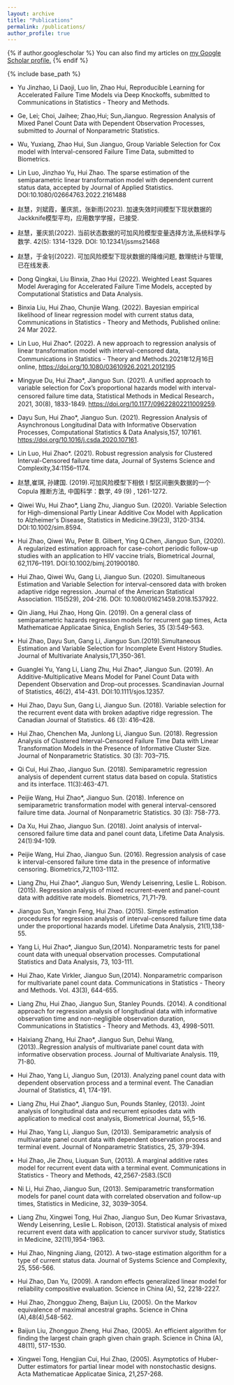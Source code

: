 ```yaml
---
layout: archive
title: "Publications"
permalink: /publications/
author_profile: true
---
```


{% if author.googlescholar %}
  You can also find my articles on <u><a href="{{author.googlescholar}}">my Google Scholar profile</a>.</u>
{% endif %}

{% include base_path %}

- Yu Jinzhao, Li Daoji, Luo lin, Zhao Hui, Reproducible Learning for Accelerated Failure Time Models via Deep Knockoffs,  submitted to  Communications in Statistics - Theory and Methods.

- Ge, Lei; Choi, Jaihee; Zhao,Hui; Sun,Jianguo. Regression Analysis of Mixed Panel Count Data with Dependent Observation Processes, submitted to Journal of Nonparametric Statistics.

- Wu, Yuxiang, Zhao Hui, Sun Jianguo, Group Variable Selection for Cox model with Interval-censored Failure Time Data, submitted to Biometrics.

- Lin Luo, Jinzhao Yu, Hui Zhao. The sparse estimation of the semiparametric linear transformation model with dependent current status data, accepted by Journal of Applied Statistics. DOI:10.1080/02664763.2022.2161488

- 赵慧，刘斌霞，董庆凯，张新雨(2023). 加速失效时间模型下现状数据的Jackknife模型平均，应用数学学报，已接受.

- 赵慧，董庆凯(2022). 当前状态数据的可加风险模型变量选择方法,系统科学与数学. 42(5):  1314-1329.  DOI: 10.12341/jssms21468

- 赵慧，于金钊(2022). 可加风险模型下现状数据的降维问题, 数理统计与管理,已在线发表.

- Dong Qingkai, Liu Binxia, Zhao Hui (2022). Weighted Least Squares Model Averaging for Accelerated Failure Time Models, accepted by Computational Statistics and Data Analysis.

- Binxia Liu, Hui Zhao, Chunjie Wang. (2022). Bayesian empirical likelihood of linear regression model with current status data, Communications in Statistics - Theory and Methods, Published online: 24 Mar 2022.

- Lin Luo, Hui Zhao*. (2022). A new approach to regression analysis of linear transformation model with interval-censored data, Communications in Statistics - Theory and Methods.2021年12月16日online,  https://doi.org/10.1080/03610926.2021.2012195  

- Mingyue Du, Hui Zhao*, Jianguo Sun. (2021). A unified approach to variable selection for Cox’s proportional hazards model with interval-censored failure time data, Statistical Methods in Medical Research，2021, 30(8), 1833-1849. https://doi.org/10.1177/09622802211009259.

- Dayu Sun, Hui Zhao*, Jianguo Sun. (2021). Regression Analysis of Asynchronous Longitudinal Data with Informative Observation Processes,  Computational Statistics & Data Analysis,157, 107161. https://doi.org/10.1016/j.csda.2020.107161.

- Lin Luo, Hui Zhao*. (2021). Robust regression analysis for Clustered Interval-Censored failure time data,  Journal of Systems Science and Complexity,34:1156–1174.

- 赵慧,崔琪, 孙建国. (2019).可加风险模型下相依 I 型区间删失数据的一个 Copula 推断方法, 中国科学：数学, 49 (9) , 1261-1272.

- Qiwei Wu, Hui Zhao*, Liang Zhu, Jianguo Sun. (2020). Variable Selection for High-dimensional Partly Linear Additive Cox Model with Application to Alzheimer's Disease, Statistics in Medicine.39(23), 3120-3134.  DOI:10.1002/sim.8594.

- Hui Zhao, Qiwei Wu, Peter B. Gilbert, Ying Q.Chen, Jianguo Sun, (2020). A regularized estimation approach for case-cohort periodic follow-up studies with an application to HIV vaccine trials, Biometrical Journal, 62,1176–1191. DOI:10.1002/bimj.201900180.  

- Hui Zhao, Qiwei Wu, Gang Li, Jianguo Sun. (2020). Simultaneous Estimation and Variable Selection for interval-censored data with broken adaptive ridge regression.   Journal of the American Statistical Association. 115(529), 204-216. DOI: 10.1080/01621459.2018.1537922. 

- Qin Jiang, Hui Zhao, Hong Qin. (2019). On a general class of semiparametric hazards regression models for recurrent gap times, Acta Mathematicae Applicatae Sinica, English Series, 35 (3):549-563.

- Hui Zhao, Dayu Sun, Gang Li, Jianguo Sun.(2019).Simultaneous Estimation and Variable Selection for Incomplete Event History Studies. Journal of Multivariate Analysis,171,350-361.

- Guanglei Yu, Yang Li, Liang Zhu, Hui Zhao*, Jianguo Sun. (2019).   An Additive-Multiplicative Means Model for Panel Count Data with Dependent Observation and Drop-out processes. Scandinavian Journal of Statistics, 46(2), 414-431. DOI:10.1111/sjos.12357. 

- Hui Zhao, Dayu Sun, Gang Li, Jianguo Sun. (2018).   Variable selection for the recurrent event data with broken adaptive ridge regression. The Canadian Journal  of  Statistics. 46 (3): 416–428. 

- Hui Zhao, Chenchen Ma, Junlong Li, Jianguo Sun. (2018).   Regression Analysis of Clustered Interval-Censored Failure Time Data with Linear Transformation Models in the Presence of Informative Cluster Size. Journal of  Nonparametric Statistics. 30 (3): 703–715. 

- Qi Cui, Hui Zhao, Jianguo Sun. (2018).  Semiparametric regression analysis of dependent current status data based on copula. Statistics and its interface. 11(3):463-471. 

- Peijie Wang, Hui Zhao*, Jianguo Sun. (2018).   Inference on semiparametric transformation model with general interval-censored failure time data. Journal of  Nonparametric Statistics. 30 (3): 758-773. 

- Da Xu, Hui Zhao, Jianguo Sun. (2018). Joint analysis of interval-censored failure time data and panel count data, Lifetime Data Analysis. 24(1):94-109.

- Peijie Wang, Hui Zhao, Jianguo Sun. (2016). Regression analysis of case k interval-censored failure time data in the presence of informative censoring. Biometrics,72,1103-1112.

- Liang Zhu, Hui Zhao*, Jianguo Sun, Wendy Leisenring, Leslie L. Robison. (2015). Regression analysis of mixed recurrent-event and panel-count data with additive rate models. Biometrics, 71,71-79.

- Jianguo Sun, Yanqin Feng, Hui Zhao. (2015).  Simple estimation procedures for regression analysis of interval-censored failure time data under the proportional hazards model. Lifetime Data Analysis, 21(1),138-55.

- Yang Li, Hui Zhao*, Jianguo Sun,(2014). Nonparametric tests for panel count data with unequal observation processes. Computational Statistics and Data Analysis, 73, 103-111. 

- Hui Zhao, Kate Virkler, Jianguo Sun,(2014).  Nonparametric comparison for multivariate panel count data.  Communications in Statistics - Theory and Methods. Vol. 43(3), 644-655.

- Liang Zhu, Hui Zhao, Jianguo Sun, Stanley Pounds. (2014). A conditional approach for regression analysis of longitudinal data with informative observation time and non-negligible observation duration, Communications in Statistics - Theory and Methods. 43, 4998-5011.

- Haixiang Zhang, Hui Zhao*, Jianguo Sun, Dehui Wang,(2013)..Regression analysis of multivariate panel count data with informative observation process. Journal of Multivariate Analysis. 119, 71-80.

- Hui Zhao, Yang Li, Jianguo Sun, (2013). Analyzing panel count data with dependent observation process and a terminal event.  The Canadian Journal of Statistics, 41, 174-191.

- Liang Zhu, Hui Zhao*, Jianguo Sun, Pounds Stanley, (2013).  Joint analysis of longitudinal data and recurrent episodes data with application to medical cost analysis, Biometrical Journal, 55,5-16.

- Hui Zhao, Yang Li, Jianguo Sun, (2013).  Semiparametric analysis of multivariate panel count data with dependent observation process and terminal event. Journal of  Nonparametric Statistics,  25, 379-394.

- Hui Zhao, Jie Zhou, Liuquan Sun, (2013). A marginal additive rates model for recurrent event data with a terminal event. Communications in Statistics - Theory and Methods, 42,2567-2583.(SCI)

- Ni Li, Hui Zhao, Jianguo Sun, (2013).  Semiparametric transformation models for panel count data with correlated observation and follow-up times, Statistics in Medicine, 32, 3039–3054.

- Liang Zhu, Xingwei Tong, Hui Zhao, Jianguo Sun, Deo Kumar Srivastava, Wendy Leisenring, Leslie L. Robison, (2013). Statistical analysis of mixed recurrent event data with application to cancer survivor study, Statistics in Medicine, 32(11),1954-1963.

- Hui Zhao, Ningning Jiang, (2012).  A two-stage estimation algorithm for a type of current status data. Journal of Systems Science and Complexity, 25, 556-566.

- Hui Zhao, Dan Yu, (2009). A random effects generalized linear model for reliability compositive evaluation. Science in China (A), 52, 2218-2227. 

- Hui Zhao, Zhongguo Zheng, Baijun Liu, (2005).  On the Markov equivalence of maximal ancestral graphs. Science in China (A),48(4),548-562.

- Baijun Liu, Zhongguo Zheng, Hui Zhao, (2005).  An efficient algorithm for finding the largest chain graph given chain graph. Science in China (A), 48(11), 517-1530.

- Xingwei Tong, Hengjian Cui, Hui Zhao, (2005).  Asymptotics of Huber-Dutter estimators for partial linear model with nonstochastic designs. Acta Mathematicae Applicatae Sinica, 21,257-268. 
